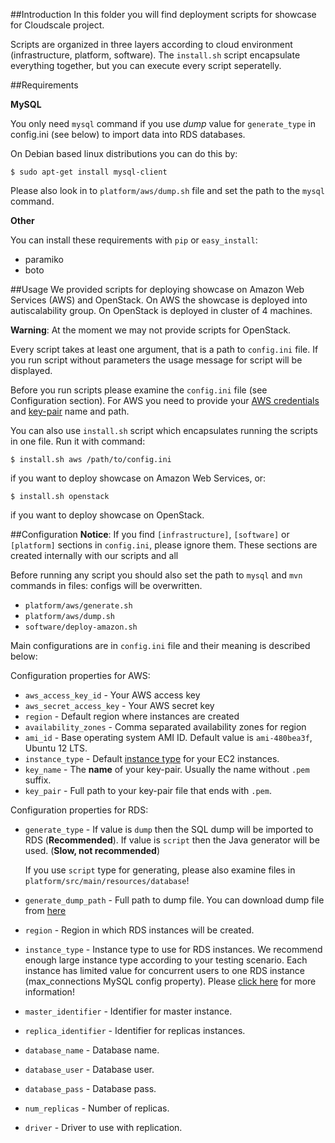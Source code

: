 ##Introduction
In this folder you will find deployment scripts for showcase for Cloudscale project.

Scripts are organized in three layers according to cloud environment (infrastructure, platform, software). The ```install.sh``` script encapsulate everything together, but you can execute every script seperatelly.

##Requirements

**MySQL**

You only need `mysql` command if you use *dump* value for `generate_type` in config.ini (see below) to import data into RDS databases.

On Debian based linux distributions you can do this by:

`$ sudo apt-get install mysql-client`

Please also look in to `platform/aws/dump.sh` file and set the path to the `mysql` command.

**Other**

You can install these requirements with `pip` or `easy_install`:

* paramiko
* boto

##Usage
We provided scripts for deploying showcase on Amazon Web Services (AWS) and OpenStack. On AWS the showcase is deployed into autiscalability group. On OpenStack is deployed in cluster of 4 machines. 

**Warning**: At the moment we may not provide scripts for OpenStack. 

Every script takes at least one argument, that is a path to `config.ini` file. If you run script without parameters the usage message for script will be displayed.

Before you run scripts please examine the `config.ini` file (see Configuration section). For AWS you need to provide your [AWS credentials](http://aws.amazon.com/iam/) and [key-pair](http://docs.aws.amazon.com/AWSEC2/latest/UserGuide/ec2-key-pairs.html) name and path. 

You can also use `install.sh` script which encapsulates running the scripts in one file. Run it with command:

```
$ install.sh aws /path/to/config.ini
```

if you want to deploy showcase on Amazon Web Services, or:

```
$ install.sh openstack
```

if you want to deploy showcase on OpenStack.

##Configuration
**Notice**: If you find `[infrastructure]`, `[software]` or `[platform]` sections in `config.ini`,
please ignore them. These sections are created internally with our scripts and all          

Before running any script you should also set the path to `mysql` and `mvn` commands in files:
configs will be overwritten.
* `platform/aws/generate.sh`
* `platform/aws/dump.sh`
* `software/deploy-amazon.sh`

Main configurations are in `config.ini` file and their meaning is described below:

Configuration properties for AWS:

* `aws_access_key_id` - Your AWS access key
* `aws_secret_access_key` - Your AWS secret key
* `region` - Default region where instances are created
* `availability_zones` - Comma separated availability zones for region
* `ami_id` - Base operating system AMI ID. Default value is `ami-480bea3f`, Ubuntu 12 LTS.
* `instance_type` - Default [instance type](http://aws.amazon.com/ec2/instance-types/) for your EC2 instances.
* `key_name` - The **name** of your key-pair. Usually the name without `.pem` suffix.
* `key_pair` - Full path to your key-pair file that ends with `.pem`.

Configuration properties for RDS:

* `generate_type` - If value is `dump` then the SQL dump will be imported to RDS (**Recommended**). If value is `script` then the Java generator will be used. (**Slow, not recommended**)

    If you use `script` type for generating, please also examine files in `platform/src/main/resources/database`!

* `generate_dump_path` - Full path to dump file. You can download dump file from [here](http://cloudscale.xlab.si/github/rds-tpcw-dump-latest.sql)
* `region` - Region in which RDS instances will be created.
* `instance_type` - Instance type to use for RDS instances. We recommend enough large instance type according to your testing scenario. Each instance has limited value for concurrent users to one RDS instance (max_connections MySQL config property). Please [click here](http://dba.stackexchange.com/a/41842) for more information! 
* `master_identifier` - Identifier for master instance.
* `replica_identifier` - Identifier for replicas instances.
* `database_name` - Database name.
* `database_user` - Database user.
* `database_pass` - Database pass.
* `num_replicas` - Number of replicas.
* `driver` - Driver to use with replication.

